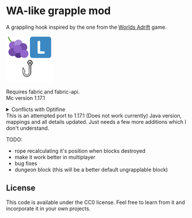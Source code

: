 # WA-like grapple mod

A grappling hook inspired by the one from the [Worlds Adrift](https://www.worldsadrift.com/) game.

![GitHub Logo](https://github.com/Azim-D3Tm/WAGrappleMod/raw/master/src/main/resources/assets/wagrapple/icon.png)

Requires fabric and fabric-api.\
Mc version 1.17.1
<details><summary>Conflicts with Optifine</summary><p>
  More like Opti<strong>Bad</strong></p></details>
This is an attempted port to 1.17.1 (Does not work currently)
Java version, mappings and all details updated. Just needs a few more additions which I don't understand.

TODO:
* rope recalculating it's position when blocks destroyed
* make it work better in multiplayer
* bug fixes
* dungeon block (this will be a better default ungrapplable block)


## License

This code is available under the CC0 license. Feel free to learn from it and incorporate it in your own projects.
